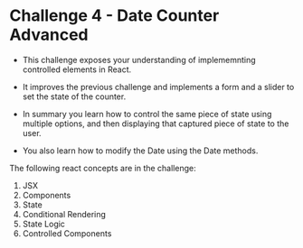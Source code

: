 # Challenge 4 - Date Counter Advanced

- This challenge exposes your understanding of implememnting controlled elements in React.
- It improves the previous challenge and implements a form and a slider to set the state of the counter.

- In summary you learn how to control the same piece of state using multiple options, and then displaying that captured piece of state to the user.
- You also learn how to modify the Date using the Date methods.

The following react concepts are in the challenge:

1. JSX
2. Components
3. State
4. Conditional Rendering
5. State Logic
6. Controlled Components
